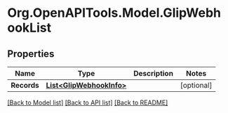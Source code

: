 
# Org.OpenAPITools.Model.GlipWebhookList

## Properties

Name | Type | Description | Notes
------------ | ------------- | ------------- | -------------
**Records** | [**List&lt;GlipWebhookInfo&gt;**](GlipWebhookInfo.md) |  | [optional] 

[[Back to Model list]](../README.md#documentation-for-models)
[[Back to API list]](../README.md#documentation-for-api-endpoints)
[[Back to README]](../README.md)

